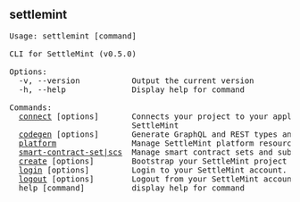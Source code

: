 ## settlemint

<pre>Usage: settlemint [command]

CLI for SettleMint (v0.5.0)

Options:
  -v, --version           Output the current version
  -h, --help              Display help for command

Commands:
  <a href="./settlemint/connect.md">connect</a> [options]       Connects your project to your application on
                          SettleMint
  <a href="./settlemint/codegen.md">codegen</a> [options]       Generate GraphQL and REST types and queries
  <a href="./settlemint/platform.md">platform</a>                Manage SettleMint platform resources
  <a href="./settlemint/smart-contract-set.md">smart-contract-set|scs</a>  Manage smart contract sets and subgraphs
  <a href="./settlemint/create.md">create</a> [options]        Bootstrap your SettleMint project
  <a href="./settlemint/login.md">login</a> [options]         Login to your SettleMint account.
  <a href="./settlemint/logout.md">logout</a> [options]        Logout from your SettleMint account
  help [command]          display help for command
</pre>

